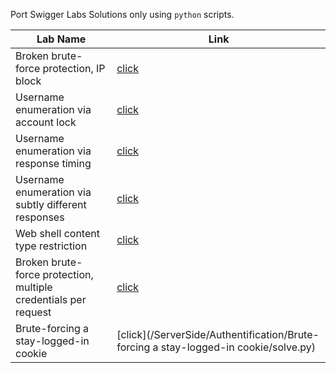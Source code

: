 Port Swigger Labs Solutions only using `python` scripts.

|Lab Name|Link|
|---|---|
|Broken brute-force protection, IP block|[click](https://github.com/NOZ1000/PortSwiggerSolutions/tree/main/ServerSide/Authentification/Broken%20brute-force%20protection%2C%20IP%20block)|
|Username enumeration via account lock|[click](https://github.com/NOZ1000/PortSwiggerSolutions/tree/main/ServerSide/Authentification/Username%20enumeration%20via%20account%20lock)|
|Username enumeration via response timing|[click](https://github.com/NOZ1000/PortSwiggerSolutions/tree/main/ServerSide/Authentification/Username%20enumeration%20via%20response%20timing)|
|Username enumeration via subtly different responses|[click](https://github.com/NOZ1000/PortSwiggerSolutions/tree/main/ServerSide/Authentification/Username%20enumeration%20via%20subtly%20different%20responses)|
|Web shell content type restriction|[click](https://github.com/NOZ1000/PortSwiggerSolutions/blob/main/ServerSide/FileUpload/web_shell_content_type_rest/solve.py)|
|Broken brute-force protection, multiple credentials per request|[click](/ServerSide/Authentification/Broken%20brute-force%20protection,%20multiple%20credentials%20per%20request/)|
|Brute-forcing a stay-logged-in cookie|[click](/ServerSide/Authentification/Brute-forcing a stay-logged-in cookie/solve.py)|